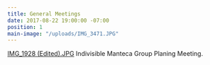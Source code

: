```yaml
---
title: General Meetings
date: 2017-08-22 19:00:00 -07:00
position: 1
main-image: "/uploads/IMG_3471.JPG"
---
```


[IMG_1928 (Edited).JPG](/uploads/IMG_1928%20(Edited).JPG)  Indivisible Manteca Group Planing Meeting.